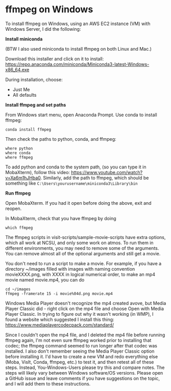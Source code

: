 # ffmpeg on Windows

To install ffmpeg on Windows, using an AWS EC2 instance (VM) with Windows Server, I did the following:

**Install miniconda**

(BTW I also used miniconda to install ffmpeg on both Linux and Mac.)

Download this installer and click on it to install:
https://repo.anaconda.com/miniconda/Miniconda3-latest-Windows-x86_64.exe

During installation, choose:
- Just Me
- All defaults

**Install ffmpeg and set paths**

From Windows start menu, open Anaconda Prompt.  Use conda to install ffmpeg:
```
conda install ffmpeg
```

Then check the paths to python, conda, and ffmpeg:
```
where python
where conda
where ffmpeg
```

To add python and conda to the system path, (so you can type it in MobaXterm), follow this video: 
https://www.youtube.com/watch?v=Xa6m1hJHba0. Similarly, add the path to ffmpeg, which should be something like
`C:\Users\yourusername\miniconda3\Library\bin`

**Run ffmpeg**

Open MobaXterm.  If you had it open before doing the above, exit and reopen.

In MobaXterm, check that you have ffmpeg by doing
```
which ffmpeg
```

The ffmpeg scripts in visit-scripts/sample-movie-scripts have extra options, which all work at NCSU, and only some work on atmos.  To run them in different environments, you may need to remove some of the arguments. You can remove almost all of the optional arguments and still get a movie.

You don't need to run a script to make a movie. For example, if you have a directory ~/images filled with images with naming convention movieXXXX.png, with XXXX in logical numerical order, to make an mp4 movie named movie.mp4, you can do
```
cd ~/images
ffmpeg -framerate 15 -i movie%04d.png movie.mp4
```

Windows Media Player doesn't recognize the mp4 created avove, but Media Player Classic did - right click on the mp4 file and choose Open with Media Player Classic. In trying to figure out why it wasn't working (in WMP), I found a website which suggested I install this thing:
https://www.mediaplayercodecpack.com/standard/

Since I couldn't open the mp4 file, and I deleted the mp4 file before running ffmpeg again, I'm not even sure ffmpeg worked prior to installing that codec; the ffmpeg command seemed to run longer after that codec was installed. I also don't remember seeing the Media Player Classic option before installing it. I'd have to create a new VM and redo everything else (Moba, VisIt, Conda, ffmpeg, etc.) to test it, and then retest all of these steps.  Instead, You-Windows-Users please try this and compare notes.  The steps will likely vary between Windows software/OS versions.  Please open a GitHub issue and leave comments if you have suggestions on the topic, and I will add them to these instructions.

